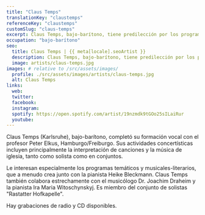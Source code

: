 ```yaml
---
title: "Claus Temps"
translationKey: "claustemps"
referenceKey: "claustemps"
customSlug: "claus-temps"
excerpt: Claus Temps, bajo-barítono, tiene predilección por los programas músico-literarios, que a menudo desarrolla en colaboración con la pianista Heike Bleckmann.
occupation: "bajo-barítono"
seo:
  title: Claus Temps | {{ meta[locale].seoArtist }}
  description: Claus Temps, bajo-barítono, tiene predilección por los programas músico-literarios, que a menudo desarrolla en colaboración con la pianista Heike Bleckmann.
  image: artists/claus-temps.jpg
images: # relative to /src/assets/images/
  profile: ./src/assets/images/artists/claus-temps.jpg
  alt: Claus Temps
links:
  web:
  twitter:
  facebook:
  instagram:
  spotify: https://open.spotify.com/artist/19nzmdk9tGOo25sILaiRur
  youtube:
---
```


Claus Temps (Karlsruhe), bajo-barítono, completó su formación vocal con el profesor Peter Elkus, Hamburgo/Freiburgo. Sus actividades concertísticas incluyen principalmente la interpretación de canciones y la música de iglesia, tanto como solista como en conjuntos.

Le interesan especialmente los programas temáticos y musicales-literarios, que a menudo crea junto con la pianista Heike Bleckmann. Claus Temps también colabora estrechamente con el musicólogo Dr. Joachim Draheim y la pianista Ira Maria Witoschynskyj. Es miembro del conjunto de solistas "Rastatter Hofkapelle".

Hay grabaciones de radio y CD disponibles.
